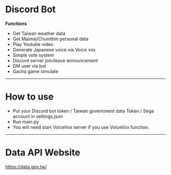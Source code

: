 # Discord Bot
**Functions**
- Get Taiwan weather data
- Get Maimai/Chunithm personal data
- Play Youtube video
- Generate Japanese voice via Voice vox
- Simple vote system
- Discord server join/leave announcement
- DM user via bot
- Gacha game simulate
***
# How to use
- Put your Discord bot token / Taiwan government data Token / Sega account in settings.json
- Run main.py
- You will need start VoiceVox server if you use VoiceVox function.
***
# Data API Website
  https://data.gov.tw/
  
